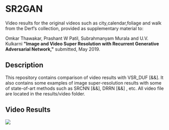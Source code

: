 # SR2GAN
Video results for the original videos such as city,calendar,foliage and walk from the Derf’s collection, provided as supplementary material to:

Omkar Thawakar, Prashant W Patil, Subrahmanyam Murala and U.V. Kulkarni **"Image and Video Super Resolution with Recurrent Generative Adversarial Network,"** submitted, May 2019.

## Description
This repository contains comparison of video results with VSR_DUF [&&]. It also contains some examples of image super-resolution results with some of state-of-art methods such as SRCNN [&&], DRRN [&&] , etc. All video file are located in the results/video folder. 

## Video Results

![](results/videos/city.gif)

